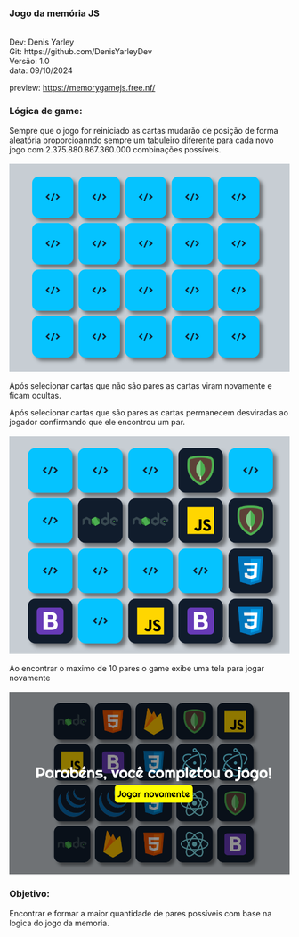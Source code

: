 <h3>Jogo da memória JS</h3> <br>
Dev: Denis Yarley <br>
Git: https://github.com/DenisYarleyDev <br>
Versão:  1.0 <br>
data: 09/10/2024 <br>

preview: https://memorygamejs.free.nf/

<h3>Lógica de game:</h3>
Sempre que o jogo for reiniciado as cartas mudarão de posição de forma aleatória proporcioanndo sempre um tabuleiro diferente para cada novo jogo com 2.375.880.867.360.000 combinações possíveis.<br> <br>
<img src="tabuleiro.png">


Após selecionar cartas que não são pares as cartas viram novamente e ficam ocultas.

Após selecionar cartas que são pares as cartas permanecem desviradas ao jogador confirmando que ele encontrou um par. <br> <br>
<img src="tabuleiro1.png">


Ao encontrar o maximo de 10 pares o game exibe uma tela para jogar novamente <br> <br>
<img src="gameOver.png">


<h3>Objetivo:</h3>
Encontrar e formar a maior quantidade de pares possíveis com base na logica do jogo da memoria.

